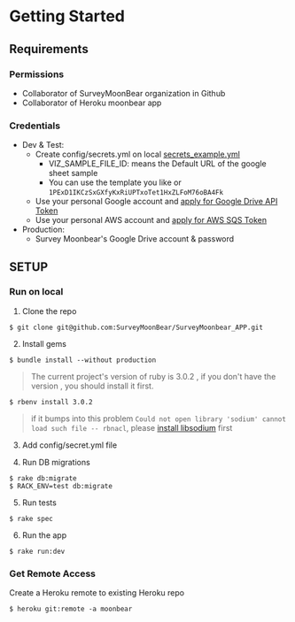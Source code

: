 # Getting Started

## Requirements
### Permissions
- Collaborator of SurveyMoonBear organization in Github
- Collaborator of Heroku moonbear app

### Credentials
- Dev & Test:
  - Create config/secrets.yml on local [secrets_example.yml](../config/secrets_example.yml)
    - VIZ_SAMPLE_FILE_ID: means the Default URL of the google sheet sample
    - You can use the template you like or `1PExD1IKCzSxGXfyKxRiUPTxoTet1HxZLFoM76oBA4Fk`
  - Use your personal Google account and [apply for Google Drive API Token](google/google-drive-api.md)
  - Use your personal AWS account and [apply for AWS SQS Token](aws/sqs.md)
- Production: 
  - Survey Moonbear's Google Drive account & password

## SETUP
### Run on local

1. Clone the repo
```
$ git clone git@github.com:SurveyMoonBear/SurveyMoonbear_APP.git
```
   

2. Install gems
```
$ bundle install --without production
```

> The current project's version of ruby is 3.0.2 , if you don't have the version , you should install it first.
``` 
$ rbenv install 3.0.2
```

> if it bumps into this problem 
> `Could not open library 'sodium' cannot load such file -- rbnacl`,
> please [install libsodium](https://github.com/RubyCrypto/rbnacl/wiki/Installing-libsodium) first

3. Add config/secret.yml file

4. Run DB migrations
```
$ rake db:migrate
$ RACK_ENV=test db:migrate
```

5. Run tests
```
$ rake spec
```

6. Run the app
```
$ rake run:dev
```

### Get Remote Access
Create a Heroku remote to existing Heroku repo
```
$ heroku git:remote -a moonbear
```
